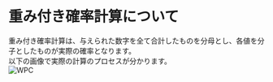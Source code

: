 # 重み付き確率計算について

重み付き確率計算は、与えられた数字を全て合計したものを分母とし、各値を分子としたものが実際の確率となります。<br/>
以下の画像で実際の計算のプロセスが分かります。<br/>
![WPC](/WPC.png)